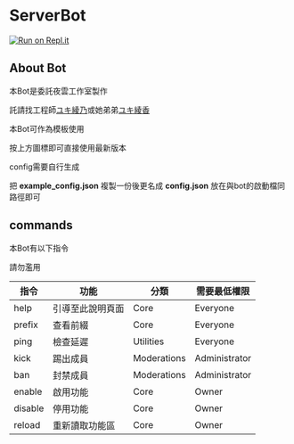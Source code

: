 # ServerBot

[![Run on Repl.it](https://repl.it/badge/github/YeYunStudio/ServerBot)](https://repl.it/github/YeYunStudio/ServerBot)

## About Bot

本Bot是委託夜雲工作室製作

託請找工程師[ユキ綾乃](mailto:sijing10949@gmail.com)或她弟弟[ユキ綾香](mailto:james48118510@gmail.com)

本Bot可作為模板使用

按上方圖標即可直接使用最新版本

config需要自行生成

把 **example_config.json** 複製一份後更名成 **config.json** 放在與bot的啟動檔同路徑即可

## commands

本Bot有以下指令

請勿濫用

指令|功能|分類|需要最低權限
---|---|---|---
help|引導至此說明頁面|Core|Everyone
prefix|查看前綴|Core|Everyone
ping|檢查延遲|Utilities|Everyone
kick|踢出成員|Moderations|Administrator
ban|封禁成員|Moderations|Administrator
enable|啟用功能|Core|Owner
disable|停用功能|Core|Owner
reload|重新讀取功能區|Core|Owner
